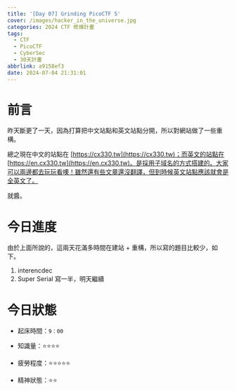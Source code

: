 ```yaml
---
title: '[Day 07] Grinding PicoCTF 5'
cover: /images/hacker_in_the_universe.jpg
categories: 2024 CTF 修煉計畫
tags:
  - CTF
  - PicoCTF
  - CyberSec
  - 30天計畫
abbrlink: a9158ef3
date: 2024-07-04 21:31:01
---
```


# 前言

昨天斷更了一天，因為打算把中文站點和英文站點分開，所以對網站做了一些重構。

總之現在中文的站點在 [https://cx330.tw](https://cx330.tw)；而英文的站點在 [https://en.cx330.tw](https://en.cx330.tw)。是採用子域名的方式搭建的。大家可以兩邊都去玩玩看噢！雖然還有些文章還沒翻譯，但到時候英文站點應該就會是全英文了。

就醬。

# 今日進度

由於上面所說的，這兩天花滿多時間在建站 + 重構，所以寫的題目比較少，如下。

1. interencdec
2. Super Serial 寫一半，明天繼續

# 今日狀態

-   起床時間：`9：00`

-   知識量：⭐⭐⭐⭐

-   疲勞程度：⭐⭐⭐⭐⭐

-   精神狀態：⭐⭐
